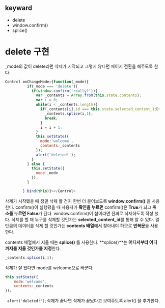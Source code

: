 ## keyward

- delete
- window.confirm()
- splice()

# delete 구현

_mode의 값이 delete라면 삭제가 시작되고 그렇지 않다면 페이지 전환을 해주도록 한다.

```jsx
Control onChangeMode={function(_mode){
          if(_mode === 'delete'){
            if(window.confirm('really?')){
              var _contents = Array.from(this.state.contents);
              var i = 0;
              while(i < _contents.length){
                if(_contents[i].id === this.state.selected_content_id){
                  _contents.splice(i,1);
                  break;
                }
                i = i + 1;
              }
              this.setState({
                mode:'welcome',
                contents:_contents
              });
              alert('deleted!');
            }
          } else {
            this.setState({
              mode:_mode
            });
          }

        }.bind(this)}></Control>
```

 삭제가 시작됐을 때 정말 삭제 할 건지 한번 더 물어보도록 **window.confirm()** 을 사용한다. confirm()이 실행됐을 때 사용자가 **확인을 누르면** confirm()은 **True**가 되고 **취소를 누르면** **False**가 된다. window.confirm()이 참이라면 진짜로 삭제하도록 작성 했다. 삭제를 할 때 누구를 삭제할 것인가는 **selected_content_id**를 통해 알 수 있다.  얼만큼의 데이터를 삭제 할 것인가는 **contents 배열**에서 찾아내야 하므로 **반복문**을 사용한다.

contents 배열에서 지울 때는 **splice()** 를 사용한다. **splice()**는 **어디서부터 어디까지를 지울 것인가를 지정**한다.

```jsx
_contents.splice(i,1);
```

삭제가 잘 됐다면 mode를 welcome으로 바꾼다.

```jsx
this.setState({
    mode:'welcome',
    contents:_contents
});
```

` alert('deleted!');`삭제가 끝나면 삭제가 끝났다고 보여주도록 alert() 을 추가한다.